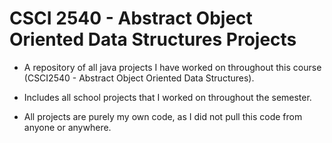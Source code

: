 # CSCI 2540 - Abstract Object Oriented Data Structures Projects

* A repository of all java projects I have worked on throughout this course (CSCI2540 - Abstract Object Oriented Data Structures).

* Includes all school projects that I worked on throughout the semester.

* All projects are purely my own code, as I did not pull this code from anyone or anywhere.
